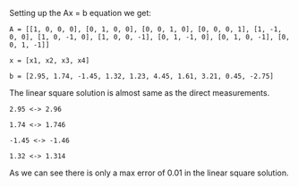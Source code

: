 Setting up the Ax = b equation we get:

`A = [[1, 0, 0, 0], [0, 1, 0, 0], [0, 0, 1, 0], [0, 0, 0, 1], [1, -1, 0, 0], [1, 0, -1, 0], [1, 0, 0, -1], [0, 1, -1, 0],
[0, 1, 0, -1], [0, 0, 1, -1]]`

`x = [x1, x2, x3, x4]`

`b = [2.95, 1.74, -1.45, 1.32, 1.23, 4.45, 1.61, 3.21, 0.45, -2.75]`

The linear square solution is almost same as the direct measurements.

`2.95 <-> 2.96`

`1.74 <-> 1.746`

`-1.45 <-> -1.46`

`1.32 <-> 1.314`

As we can see there is only a max error of 0.01 in the linear square solution.
